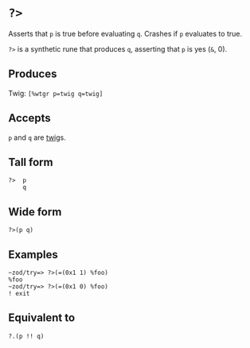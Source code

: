 `?>`
====

Asserts that `p` is true before evaluating `q`. Crashes if `p` evaluates to true.


`?>` is a synthetic rune that produces `q`, asserting that `p` is yes
(`&`, 0).

Produces
--------

Twig: `[%wtgr p=twig q=twig]`

Accepts
-------

`p` and `q` are [twig]()s.

Tall form
---------

    ?>  p
        q

Wide form
---------

    ?>(p q)

Examples
--------

    ~zod/try=> ?>(=(0x1 1) %foo)
    %foo
    ~zod/try=> ?>(=(0x1 0) %foo)
    ! exit

Equivalent to
-------------

    ?.(p !! q)
